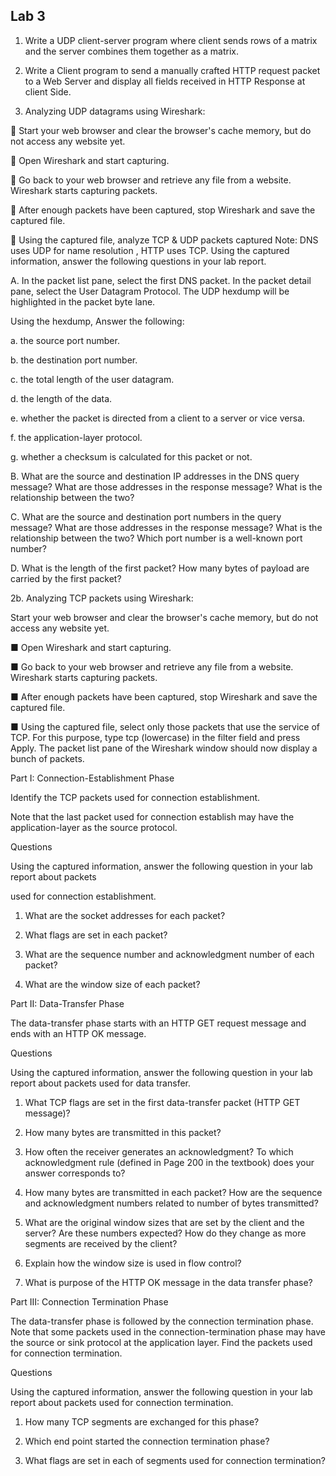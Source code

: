## Lab 3

1. Write a UDP client-server program where client sends rows of a matrix and the server combines them together as a matrix.


2. Write a Client program to send a manually crafted HTTP request packet to a Web Server and display all fields received in HTTP Response at client Side.


2. Analyzing UDP datagrams using Wireshark:


 Start your web browser and clear the browser's cache memory, but do not access any website yet.

 Open Wireshark and start capturing.

 Go back to your web browser and retrieve any file from a website. Wireshark starts capturing packets.

 After enough packets have been captured, stop Wireshark and save the captured file.

 Using the captured file, analyze TCP & UDP packets captured
Note: DNS uses UDP for name resolution , HTTP uses TCP.
Using the captured information, answer the following questions in your lab report.


A. In the packet list pane, select the first DNS packet. In the packet detail pane, select the
User Datagram Protocol. The UDP hexdump will be highlighted in the packet byte lane.


Using the hexdump, Answer the following:

a. the source port number.

b. the destination port number.

c. the total length of the user datagram.

d. the length of the data.

e. whether the packet is directed from a client to a server or vice versa.

f. the application-layer protocol.

g. whether a checksum is calculated for this packet or not.


B. What are the source and destination IP addresses in the DNS query message? What are those addresses in the response message? What is the relationship between the two?


C. What are the source and destination port numbers in the query message? What are those addresses in the response message? What is the relationship between the two? Which port
number is a well-known port number?


D. What is the length of the first packet? How many bytes of payload are carried by the first packet?


2b. Analyzing TCP packets using Wireshark:

Start your web browser and clear the browser's cache memory, but do not access any website yet.

■ Open Wireshark and start capturing.

■ Go back to your web browser and retrieve any file from a website. Wireshark starts capturing packets.

■ After enough packets have been captured, stop Wireshark and save the captured file.

■ Using the captured file, select only those packets that use the service of TCP. For this purpose, type tcp (lowercase) in the filter field and press Apply. The packet list pane of the Wireshark window should now display a bunch of packets.


Part I: Connection-Establishment Phase


Identify the TCP packets used for connection establishment. 


Note that the last packet used for connection establish may have the application-layer as the source protocol.


Questions


Using the captured information, answer the following question in your lab report about packets


used for connection establishment.


1. What are the socket addresses for each packet?

2. What flags are set in each packet?

3. What are the sequence number and acknowledgment number of each packet?

4. What are the window size of each packet?


Part II: Data-Transfer Phase


The data-transfer phase starts with an HTTP GET request message and ends with an HTTP OK message.


Questions


Using the captured information, answer the following question in your lab report about packets used for data transfer.


1. What TCP flags are set in the first data-transfer packet (HTTP GET message)?


2. How many bytes are transmitted in this packet?


3. How often the receiver generates an acknowledgment? To which acknowledgment rule (defined in Page 200 in the textbook) does your answer corresponds to?


4. How many bytes are transmitted in each packet? How are the sequence and acknowledgment numbers related to number of bytes transmitted?


5. What are the original window sizes that are set by the client and the server? Are these numbers expected? How do they change as more segments are received by the client?


6. Explain how the window size is used in flow control?


7. What is purpose of the HTTP OK message in the data transfer phase?


Part III: Connection Termination Phase


The data-transfer phase is followed by the connection termination phase. Note that some packets used in the connection-termination phase may have the source or sink protocol at the application layer. Find the packets used for connection termination.


Questions


Using the captured information, answer the following question in your lab report about packets used for connection termination.


1. How many TCP segments are exchanged for this phase?

2. Which end point started the connection termination phase?

3. What flags are set in each of segments used for connection termination?

